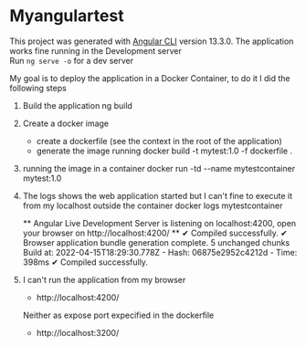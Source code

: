 # Myangulartest

This project was generated with [Angular CLI](https://github.com/angular/angular-cli) version 13.3.0.
The application works fine running in the Development server   
Run `ng serve -o` for a dev server

My goal is to deploy the application in a Docker Container, to do it I did the following steps
 1. Build the application 
    ng build
 2. Create a docker image
    - create a dockerfile (see the context in the root of the application)
    - generate the image running
      docker build -t mytest:1.0 -f dockerfile .
 3. running the image in a container
    docker run -td --name mytestcontainer mytest:1.0
 
 4. The logs shows the web application started but I can't fine to execute it from my localhost outside the container
    docker logs mytestcontainer

    ** Angular Live Development Server is listening on localhost:4200, open your browser on http://localhost:4200/ **
    ✔ Compiled successfully.
    ✔ Browser application bundle generation complete.
    5 unchanged chunks
    Build at: 2022-04-15T18:29:30.778Z - Hash: 06875e2952c4212d - Time: 398ms
    ✔ Compiled successfully.
    
 5. I can't run the application from my browser
    - http://localhost:4200/   
    
    Neither as expose port expecified in the dockerfile 
    - http://localhost:3200/
   
    
